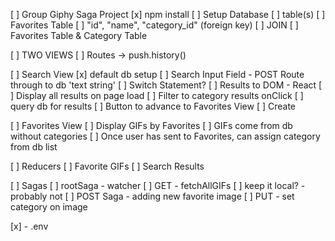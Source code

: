[ ] Group Giphy Saga Project
  [x] npm install
  [ ] Setup Database
    [ ] table(s)
      [ ] Favorites Table
        [ ] "id", "name", "category_id" (foreign key)
    [ ] JOIN
      [ ] Favorites Table & Category Table

[ ] TWO VIEWS
  [ ] Routes -> push.history()

  [ ] Search View
    [x] default db setup
    [ ] Search Input Field - POST Route through to db 'text string'
      [ ] Switch Statement? 
      [ ] Results to DOM - React
      [ ] Display all results on page load 
      [ ] Filter to category results onClick
      [ ] query db for results
      [ ] Button to advance to Favorites View
      [ ] Create 

  [ ] Favorites View
    [ ] Display GIFs by Favorites
    [ ] GIFs come from db without categories
    [ ] Once user has sent to Favorites, can assign category from db list

  [ ] Reducers
    [ ] Favorite GIFs
    [ ] Search Results

  [ ] Sagas
    [ ] rootSaga - watcher
    [ ] GET - fetchAllGIFs
      [ ] keep it local? - probably not
    [ ] POST Saga - adding new favorite image
    [ ] PUT - set category on image

  [x] - .env 
    

